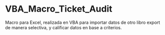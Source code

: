 # VBA_Macro_Ticket_Audit

Macro para Excel, realizada en VBA para importar datos de otro libro export de manera selectiva, y calificar datos en base a criterios.
